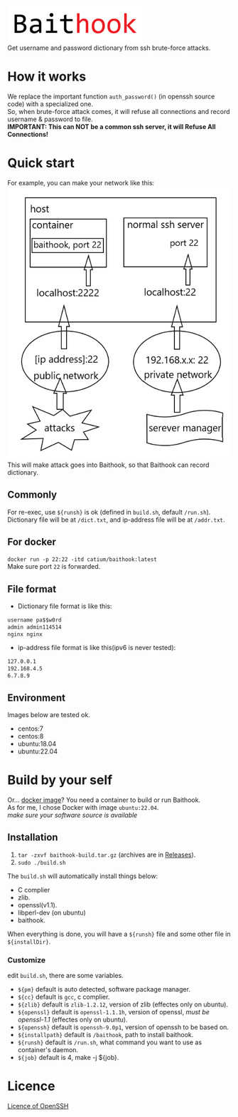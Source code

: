 ![baithook](baithook_text.png)  
Get username and password dictionary from ssh brute-force attacks.

# How it works
We replace the important function `auth_password()` (in openssh source code) with a specialized one.  
So, when brute-force attack comes, it will refuse all connections and record username & password to file.  
**IMPORTANT: This can NOT be a common ssh server, it will Refuse All Connections!**

# Quick start
For example, you can make your network like this:  
![example](example.png)  
This will make attack goes into Baithook, so that Baithook can record dictionary.  

## Commonly
For re-exec, use `${runsh}` is ok (defined in `build.sh`, default `/run.sh`).  
Dictionary file will be at `/dict.txt`, and ip-address file will be at `/addr.txt`.  

## For docker
`docker run -p 22:22 -itd catium/baithook:latest`  
Make sure port `22` is forwarded.  

## File format
+ Dictionary file format is like this:
```
username pa$$w0rd
admin admin114514
nginx nginx
```
+ ip-address file format is like this(ipv6 is never tested):
```
127.0.0.1
192.168.4.5
6.7.8.9
```

## Environment
Images below are tested ok.
+ centos:7
+ centos:8
+ ubuntu:18.04
+ ubuntu:22.04


# Build by your self
Or... [docker image](https://hub.docker.com/r/catium/baithook)?
You need a container to build or run Baithook.  
As for me, I chose Docker with image `ubuntu:22.04`.  
*make sure your software source is available*  

## Installation
1. `tar -zxvf baithook-build.tar.gz` (archives are in [Releases](https://github.com/Catium2006/baithook/releases/)).  
2. `sudo ./build.sh`  

The `build.sh` will automatically install things below:
+ C complier
+ zlib.
+ openssl(v1.1).
+ libperl-dev (on ubuntu)
+ baithook.

When everything is done, you will have a `${runsh}` file and some other file in `${installDir}`.  

### Customize
edit `build.sh`, there are some variables.
+ `${pm}` default is auto detected, software package manager.
+ `${cc}` default is `gcc`, c complier.
+ `${zlib}` default is `zlib-1.2.12`, version of zlib (effectes only on ubuntu).
+ `${openssl}` default is `openssl-1.1.1h`, version of openssl, *must be openssl-1.1* (effectes only on ubuntu).
+ `${openssh}` default is `openssh-9.0p1`, version of openssh to be based on.
+ `${installpath}` default is `/baithook`, path to install baithook.
+ `${runsh}` default is `/run.sh`, what command you want to use as container's daemon.
+ `${job}` default is 4, make -j ${job}.

# Licence
[Licence of OpenSSH](LICENCE)
